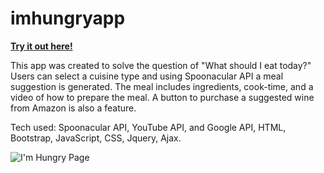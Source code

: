 # imhungryapp

**[Try it out here!](https://brandenlanghals.github.io/imhungryapp/index.html)**

This app was created to solve the question of "What should I eat today?" Users can select a cuisine type and using Spoonacular API a meal suggestion is generated. The meal includes ingredients, cook-time, and a video of how to prepare the meal. A button to purchase a suggested wine from Amazon is also a feature.


Tech used: Spoonacular API, YouTube API, and Google API, HTML, Bootstrap, JavaScript, CSS, Jquery, Ajax.


![I'm Hungry Page](/images/main.png)

